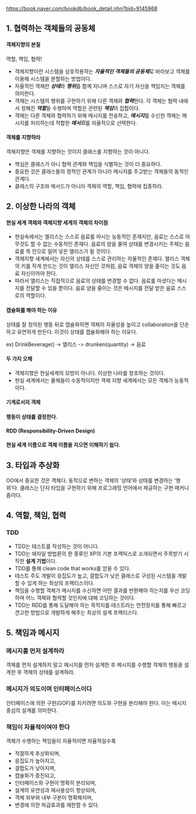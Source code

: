 https://book.naver.com/bookdb/book_detail.nhn?bid=9145968

## 1. 협력하는 객체들의 공동체
#### 객체지향의 본질
역할, 책임, 협력!
* 객체지향이란 시스템을 상호작용하는 ***자율적인 객체들의 공동체***로 바라보고 객체를 이용해 시스템을 분할하는 방법이다.
* 자율적인 객체란 ***상태***와 ***행위***를 함께 지니며 스스로 자기 자신을 책임지는 객체를 의미한다.
* 객체는 시스템의 행위를 구현하기 위해 다른 객체와 ***협력***한다. 각 객체는 협력 내에서 정해진 ***역할***을 수행하며 역할은 관련된 ***책임***의 집합이다.
* 객체는 다른 객체와 협력하기 위해 메시지를 전송하고, ***메시지***를 수신한 객체는 메시지를 처리하는데 적합한 ***메서드***를 자율적으로 선택한다.

#### 객체를 지향하라
객체지향은 객체를 지향하는 것이지 클래스를 지향하는 것이 아니다.
* 핵심은 클래스가 아니 협력 관계와 책임을 식별하는 것이 더 중요하다.
* 중요한 것은 클래스들의 정적인 관계가 아니라 메시지를 주고받는 객체들의 동적인 관계다.
* 클래스의 구조와 메서드가 아니라 객체의 역할, 책임, 협력에 집중하라. 

## 2. 이상한 나라의 객체
#### 현실 세계 객채와 객체지향 세계의 객체의 차이점
* 현실속에서는 엘리스는 스스로 음료를 마시는 능동적인 존재지만, 음료는 스스로 아무것도 할 수 없는 수동적인 존재다. 음료의 양을 줄여 상태를 변경시키는 주체는 음료를 목 안으로 밀어 넣은 앨리스가 될 것이다.
* 객체지향 세계에서는 자신의 상태를 스스로 관리하는 자율적인 존재다. 앨리스 객체의 키를 작게 만드는 것이 앨리스 자신인 것처럼, 음료 객체의 양을 줄이는 것도 음료 자신이어야 한다. 
* 따라서 앨리스는 직접적으로 음료의 상태를 변경할 수 없다. 음료를 마셨다는 메시지를 전달할 수 있을 뿐이다. 음료 양을 줄이는 것은 메시지를 전달 받은 음료 스스로의 역할이다.

#### 캡슐화를 해야 하는 이유
상태를 잘 정의된 행동 뒤로 캡슐화하면 객체의 자율성을 높이고 collaboration을 단순하고 유연하게 만든다. 이것이 상태를 캡슐화해야 하는 이유다.

ex)
DrinkBeverage() -> 앨리스 -> drunken(quantity) -> 음료

#### 두 가지 오해
* 객체지향은 현실세계의 모방이 아니다. 이상한 나라를 창조하는 것이다.
* 현실 세계에서는 물체들이 수동적이지만 객체 지향 세계에서는 모든 객체가 능동적이다. 

#### 기계로서의 객체
#### 행동이 상태를 결정한다.
#### RDD (Responsibility-Driven Design)
#### 현실 세계 이름으로 객체 이름을 지으면 이해하기 쉽다.

## 3. 타입과 추상화
OO에서 중요한 것은 객체다.
동적으로 변하는 객체의 ‘상태’와 상태를 변경하는 ‘행위’다.
클래스는 단지 타입을 구현하기 위해 프로그래밍 언어에서 제공하는 구현 매커니즘이다.

## 4. 역할, 책임, 협력
### TDD
* TDD는 테스트를 작성하는 것이 아니다.
* TDD는 애자일 방법론의 한 종류인 XP의 기본 프랙틱스로 소개되면서 주목받기 시작한 **설계 기법**이다.
* TDD를 통해 clean code that works를 얻을 수 있다.
* 테스트 주도 개발이 응집도가 높고, 결합도가 낮은 클래스로 구성된 시스템을 개발할 수 있게 하는 최상의 프랙티스이다.
* 책임을 수행할 객체가 메시지를 수신하면 어떤 결과를 반환해야 하는지를 우선 코딩하며 어느 객체와 협력할 것인지에 대해 코딩하는 것이다.
* TDD는 RDD를 통해 도달해야 하는 목적지를 테스트라는 안전장치를 통해 빠르고 견고한 방법으로 개발하게 해주는 최상의 설계 프랙티스다.

## 5. 책임과 메시지
### 메시지를 먼저 설계하라
객체를 먼저 설계하지 말고 메시지를 먼저 설계한 후 메시지를 수행할 객체의 행동을 설계한 후 객체의 상태를 설계하라.

### 메시지가 의도이며 인터페이스이다
인터페이스에 의한 구현(GOF)를 지키려면 의도와 구현을 분리해야 한다. 이는 메시지 중심의 설계를 의미한다.

### 책임이 자율적이여야 한다
객체가 수행하는 책임들이 자율적이면 자율적일수록 
* 적절하게 추상화되며, 
* 응집도가 높아지고, 
* 결합도가 낮아지며, 
* 캡슐화가 증진되고, 
* 인터페이스와 구현이 명확히 분리되며, 
* 설계의 유연성과 재사용성이 향상되며,
* 객체 외부와 내부 구분이 명확해지며, 
* 변경에 의한 파급효과를 제한할 수 있다.

